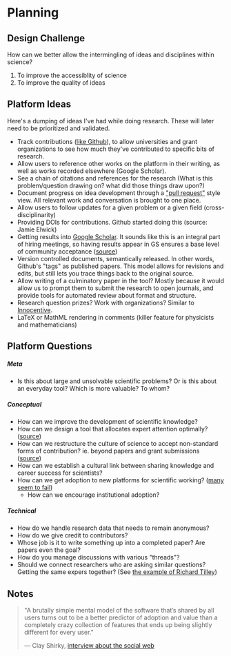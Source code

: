 # Planning

## Design Challenge

How can we better allow the intermingling of ideas and disciplines within science?

1. To improve the accessiblity of science
2. To improve the quality of ideas

## Platform Ideas

Here's a dumping of ideas I've had while doing research. These will later need to be prioritized and validated.

* Track contributions ([like Github](https://github.com/sindresorhus/xo/graphs/contributors)), to allow universities and grant organizations to see how much they've contributed to specific bits of research.
* Allow users to reference other works on the platform in their writing, as well as works recorded elsewhere (Google Scholar).
* See a chain of citations and references for the research (What is this problem/question drawing on? what did those things draw upon?)
* Document progress on idea development through a ["pull request"](https://github.com/sindresorhus/xo/pull/32) style view. All relevant work and conversation is brought to one place.
* Allow users to follow updates for a given problem or a given field (cross-disciplinarity)
* Providing DOIs for contributions. Github started doing this (source: Jamie Elwick)
* Getting results into [Google Scholar](https://scholar.google.com). It sounds like this is an integral part of hiring meetings, so having results appear in GS ensures a base level of community acceptance ([source](https://youtu.be/Kf2qO0plUKs?t=42m20s))
* Version controlled documents, semantically released. In other words, Github's "tags" as published papers. This model allows for revisions and edits, but still lets you trace things back to the original source.
* Allow writing of a culminatory paper in the tool? Mostly because it would allow us to prompt them to submit the research to open journals, and provide tools for automated review about format and structure.
* Research question prizes? Work with organizations? Similar to [Innocentive](http://www.innocentive.com).
* LaTeX or MathML rendering in comments (killer feature for physicists and mathematicians)

## Platform Questions

##### Meta

* Is this about large and unsolvable scientific problems? Or is this about an everyday tool? Which is more valuable? To whom?

##### Conceptual

* How can we improve the development of scientific knowledge?
* How can we design a tool that allocates expert attention optimally? ([source](https://youtu.be/Kf2qO0plUKs?t=12m12s))
* How can we restructure the culture of science to accept non-standard forms of contribution? ie. beyond papers and grant submissions ([source]())
* How can we establish a cultural link between sharing knowledge and career success for scientists?
* How can we get adoption to new platforms for scientific working? ([many seem to fail](https://youtu.be/Kf2qO0plUKs?t=18m30s))
  * How can we encourage institutional adoption?

##### Technical

* How do we handle research data that needs to remain anonymous?
* How do we give credit to contributors?
* Whose job is it to write something up into a completed paper? Are papers even the goal?
* How do you manage discussions with various "threads"?
* Should we connect researchers who are asking similar questions? Getting the same expers together? (See [the example of Richard Tilley](http://sciencelearn.org.nz/Contexts/Nanoscience/Sci-Media/Video/Scientists-working-together))


## Notes

> "A brutally simple mental model of the software that’s shared by all users turns out to be a better predictor of adoption and value than a completely crazy collection of features that ends up being slightly different for every user."
>
> — Clay Shirky, [interview about the social web](http://blogs.wsj.com/buzzwatch/2008/05/05/wisdom-on-crowds-what-ceos-need-to-know-about-the-social-web/)
